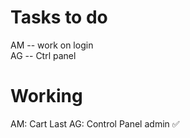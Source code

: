 # Tasks to do

AM -- work on login
<br>
AG -- Ctrl panel

# Working

AM: Cart Last
AG: Control Panel admin ✅
